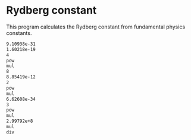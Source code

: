 # Rydberg constant

This program calculates the Rydberg constant from fundamental physics constants.

```txt
9.10938e-31
1.60218e-19
4
pow
mul
8
8.85419e-12
2
pow
mul
6.62608e-34
3
pow
mul
2.99792e+8
mul
div
```